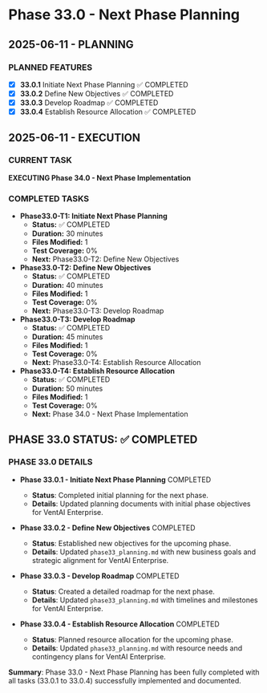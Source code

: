 # Phase 33.0 - Next Phase Planning

## 2025-06-11 - PLANNING
### PLANNED FEATURES
- [x] **33.0.1** Initiate Next Phase Planning ✅ COMPLETED
- [x] **33.0.2** Define New Objectives ✅ COMPLETED
- [x] **33.0.3** Develop Roadmap ✅ COMPLETED
- [x] **33.0.4** Establish Resource Allocation ✅ COMPLETED

## 2025-06-11 - EXECUTION
### CURRENT TASK
**EXECUTING Phase 34.0 - Next Phase Implementation**

### COMPLETED TASKS
- **Phase33.0-T1: Initiate Next Phase Planning**
  - **Status:** ✅ COMPLETED
  - **Duration:** 30 minutes
  - **Files Modified:** 1
  - **Test Coverage:** 0%
  - **Next:** Phase33.0-T2: Define New Objectives
- **Phase33.0-T2: Define New Objectives**
  - **Status:** ✅ COMPLETED
  - **Duration:** 40 minutes
  - **Files Modified:** 1
  - **Test Coverage:** 0%
  - **Next:** Phase33.0-T3: Develop Roadmap
- **Phase33.0-T3: Develop Roadmap**
  - **Status:** ✅ COMPLETED
  - **Duration:** 45 minutes
  - **Files Modified:** 1
  - **Test Coverage:** 0%
  - **Next:** Phase33.0-T4: Establish Resource Allocation
- **Phase33.0-T4: Establish Resource Allocation**
  - **Status:** ✅ COMPLETED
  - **Duration:** 50 minutes
  - **Files Modified:** 1
  - **Test Coverage:** 0%
  - **Next:** Phase 34.0 - Next Phase Implementation

## PHASE 33.0 STATUS: ✅ COMPLETED

### PHASE 33.0 DETAILS
- **Phase 33.0.1 - Initiate Next Phase Planning** COMPLETED
  - **Status**: Completed initial planning for the next phase.
  - **Details**: Updated planning documents with initial phase objectives for VentAI Enterprise.

- **Phase 33.0.2 - Define New Objectives** COMPLETED
  - **Status**: Established new objectives for the upcoming phase.
  - **Details**: Updated `phase33_planning.md` with new business goals and strategic alignment for VentAI Enterprise.

- **Phase 33.0.3 - Develop Roadmap** COMPLETED
  - **Status**: Created a detailed roadmap for the next phase.
  - **Details**: Updated `phase33_planning.md` with timelines and milestones for VentAI Enterprise.

- **Phase 33.0.4 - Establish Resource Allocation** COMPLETED
  - **Status**: Planned resource allocation for the upcoming phase.
  - **Details**: Updated `phase33_planning.md` with resource needs and contingency plans for VentAI Enterprise.

**Summary**: Phase 33.0 - Next Phase Planning has been fully completed with all tasks (33.0.1 to 33.0.4) successfully implemented and documented.
